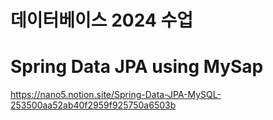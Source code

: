 # 데이터베이스 2024 수업


# Spring Data JPA using MySap
https://nano5.notion.site/Spring-Data-JPA-MySQL-253500aa52ab40f2959f925750a6503b

